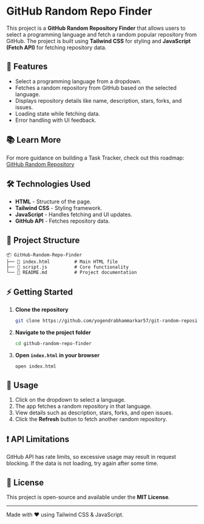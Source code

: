 # GitHub Random Repo Finder

This project is a **GitHub Random Repository Finder** that allows users to select a programming language and fetch a random popular repository from GitHub. The project is built using **Tailwind CSS** for styling and **JavaScript (Fetch API)** for fetching repository data.

## 🚀 Features
- Select a programming language from a dropdown.
- Fetches a random repository from GitHub based on the selected language.
- Displays repository details like name, description, stars, forks, and issues.
- Loading state while fetching data.
- Error handling with UI feedback.

## 📚 Learn More  
For more guidance on building a Task Tracker, check out this roadmap:  
[GitHub Random Repository](https://roadmap.sh/projects/github-random-repo)


## 🛠️ Technologies Used
- **HTML** - Structure of the page.
- **Tailwind CSS** - Styling framework.
- **JavaScript** - Handles fetching and UI updates.
- **GitHub API** - Fetches repository data.

## 📂 Project Structure
```
📦 GitHub-Random-Repo-Finder
├── 📜 index.html         # Main HTML file
├── 📜 script.js          # Core functionality
└── 📜 README.md          # Project documentation
```

## ⚡ Getting Started

1. **Clone the repository**
   ```sh
   git clone https://github.com/yogendrabhammarkar57/git-random-repository-finder.git
   ```
2. **Navigate to the project folder**
   ```sh
   cd github-random-repo-finder
   ```
3. **Open `index.html` in your browser**
   ```sh
   open index.html
   ```

## 📌 Usage
1. Click on the dropdown to select a language.
2. The app fetches a random repository in that language.
3. View details such as description, stars, forks, and open issues.
4. Click the **Refresh** button to fetch another random repository.

## ❗ API Limitations
GitHub API has rate limits, so excessive usage may result in request blocking. If the data is not loading, try again after some time.

## 📜 License
This project is open-source and available under the **MIT License**.

---
Made with ❤️ using Tailwind CSS & JavaScript.

